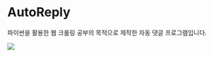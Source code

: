 # AutoReply

파이썬을 활용한 웹 크롤링 공부의 목적으로 제작한 자동 댓글 프로그램입니다.

<img src="https://user-images.githubusercontent.com/83524779/185651237-fca15a64-4461-4c2b-8f4b-047fcdeb954a.mp4">
